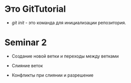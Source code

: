 # Это GitTutorial

* *git init* - это команда для инициализации репозитория.

# Seminar 2

* Создание новой ветки и переходы между ветками

* Слияние веток

* Конфликты при слиянии и разрешение
